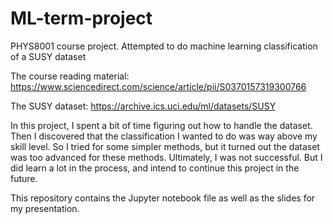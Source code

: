 # ML-term-project
PHYS8001 course project. Attempted to do machine learning classification of a SUSY dataset

The course reading material: https://www.sciencedirect.com/science/article/pii/S0370157319300766

The SUSY dataset: https://archive.ics.uci.edu/ml/datasets/SUSY

In this project, I spent a bit of time figuring out how to handle the dataset. Then I discovered that the classification I wanted to do was way above my skill level. So I tried for some simpler methods, but it turned out the dataset was too advanced for these methods. Ultimately, I was not successful. But I did learn a lot in the process, and intend to continue this project in the future.

This repository contains the Jupyter notebook file as well as the slides for my presentation.
